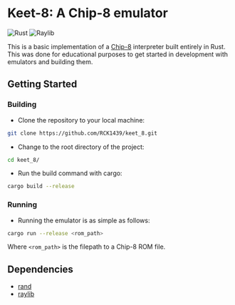 # Keet-8: A Chip-8 emulator

![Rust](https://img.shields.io/badge/Rust-red?style=for-the-badge&logo=Rust&logoColor=white&labelColor=red&color=gray)
![Raylib](https://img.shields.io/badge/raylib-white?style=for-the-badge&logo=raylib&logoColor=black&labelColor=white&color=gray&link=https%3A%2F%2Fwww.raylib.com%2F)

This is a basic implementation of a [Chip-8](https://en.wikipedia.org/wiki/CHIP-8) interpreter built entirely in Rust. This was done for educational purposes to get started in development with emulators and building them.

## Getting Started

### Building

 - Clone the repository to your local machine:
 ```bash
 git clone https://github.com/RCK1439/keet_8.git
 ```

 - Change to the root directory of the project:
 ```bash
 cd keet_8/
 ```

 - Run the build command with cargo:
 ```bash
 cargo build --release
 ```

### Running

 - Running the emulator is as simple as follows:
 ```bash
 cargo run --release <rom_path>
 ```

 Where `<rom_path>` is the filepath to a Chip-8 ROM file.

## Dependencies

 - [rand](https://crates.io/crates/rand)
 - [raylib](https://www.raylib.com/)